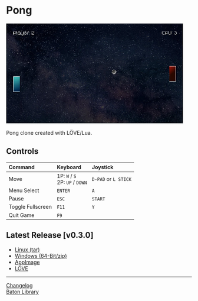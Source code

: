 # Pong

![Pong](docs/screenshot.jpg)

Pong clone created with LÖVE/Lua.


## Controls

Command           | Keyboard                            | Joystick
:------           | :-------                            | :-------
Move              | 1P: `W` / `S`<br/>2P: `UP` / `DOWN` | `D-PAD` or `L STICK`
Menu Select       | `ENTER`                             | `A`
Pause             | `ESC`                               | `START`
Toggle Fullscreen | `F11`                               | `Y`
Quit Game         | `F9`                                | 


## Latest Release [v0.3.0]

- [Linux (tar)](https://github.com/xerocuil/pong/releases/download/v0.3.0/pong-v0.3.0-linux.tar.gz)
- [Windows (64-Bit/zip)](https://github.com/xerocuil/pong/releases/download/v0.3.0/pong-v0.3.0-win.zip)
- [AppImage](https://github.com/xerocuil/pong/releases/download/v0.3.0/pong-v0.3.0-linux.AppImage)
- [LÖVE](https://github.com/xerocuil/pong/releases/download/v0.3.0/pong-v0.3.0.love)

---

[Changelog](https://github.com/xerocuil/pong/blob/main/changelog.md)  
[Baton Library](https://github.com/tesselode/baton)
